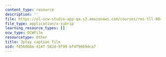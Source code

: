 ```yaml
---
content_type: resource
description: ''
file: https://ol-ocw-studio-app-qa.s3.amazonaws.com/courses/res-tll-004-stem-concept-videos-fall-2013/f8560b8ad14f582d9f99bf4f9869dca7_o84SekTsgPo.vtt
file_type: application/x-subrip
learning_resource_types: []
ocw_type: OCWFile
resourcetype: Other
title: 3play caption file
uid: f8560b8a-d14f-582d-9f99-bf4f9869dca7
---
```

